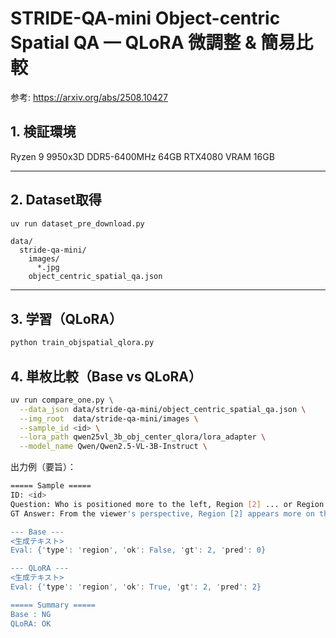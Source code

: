 # STRIDE-QA-mini Object-centric Spatial QA — QLoRA 微調整 & 簡易比較

参考: https://arxiv.org/abs/2508.10427

## 1. 検証環境

Ryzen 9 9950x3D
DDR5-6400MHz 64GB
RTX4080 VRAM 16GB

---

## 2. Dataset取得

```bash
uv run dataset_pre_download.py
```

``` text
data/
  stride-qa-mini/
    images/
      *.jpg
    object_centric_spatial_qa.json
```

---

## 3. 学習（QLoRA）

```bash
python train_objspatial_qlora.py
```

## 4. 単枚比較（Base vs QLoRA）

```bash
uv run compare_one.py \
  --data_json data/stride-qa-mini/object_centric_spatial_qa.json \
  --img_root  data/stride-qa-mini/images \
  --sample_id <id> \
  --lora_path qwen25vl_3b_obj_center_qlora/lora_adapter \
  --model_name Qwen/Qwen2.5-VL-3B-Instruct \
```

出力例（要旨）：

``` bash
===== Sample =====
ID: <id>
Question: Who is positioned more to the left, Region [2] ... or Region [0] ...?
GT Answer: From the viewer's perspective, Region [2] appears more on the left side.

--- Base ---
<生成テキスト>
Eval: {'type': 'region', 'ok': False, 'gt': 2, 'pred': 0}

--- QLoRA ---
<生成テキスト>
Eval: {'type': 'region', 'ok': True, 'gt': 2, 'pred': 2}

===== Summary =====
Base : NG
QLoRA: OK
```
